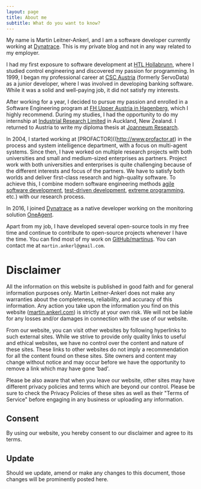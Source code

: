 ```yaml
---
layout: page
title: About me
subtitle: What do you want to know?
---
```


My name is Martin Leitner-Ankerl, and I am a software developer currently working at [Dynatrace](https://www.dynatrace.com). This is my private blog and not in any way related to my employer.

I had my first exposure to software development at [HTL Hollabrunn](http://www.htl-hl.ac.at/), where I studied control engineering and discovered my passion for programming. In 1999, I began my professional career at [CSC Austria](http://at.country.csc.com/de/) (formerly ServoData) as a junior developer, where I was involved in developing banking software. While it was a solid and well-paying job, it did not satisfy my interests.

After working for a year, I decided to pursue my passion and enrolled in a Software Engineering program at [FH Upper Austria in Hagenberg](https://www.fh-ooe.at/en/hagenberg-campus/), which I highly recommend. During my studies, I had the opportunity to do my internship at [Industrial Research Limited](http://www.irl.cri.nz/) in Auckland, New Zealand. I returned to Austria to write my diploma thesis at [Joanneum Research](http://www.joanneum.at/de/index.php).

In 2004, I started working at [PROFACTOR]((http://www.profactor.at) in the process and system intelligence department, with a focus on multi-agent systems. Since then, I have worked on multiple research projects with both universities and small and medium-sized enterprises as partners. Project work with both universities and enterprises is quite challenging because of the different interests and focus of the partners. We have to satisfy both worlds and deliver first-class research and high-quality software. To achieve this, I combine modern software engineering methods [agile software development](http://en.wikipedia.org/wiki/Agile_software_development), [test-driven development](http://www.agiledata.org/essays/tdd.html), [extreme programming](http://www.extremeprogramming.org/), etc.) with our research process.

In 2016, I joined [Dynatrace](https://www.dynatrace.com) as a native developer working on the monitoring solution [OneAgent](https://www.dynatrace.com/platform/oneagent/).

Apart from my job, I have developed several open-source tools in my free time and continue to contribute to open-source projects whenever I have the time. You can find most of my work on [GitHub/martinus](https://github.com/martinus/). You can contact me at `martin.ankerl@gmail.com`.


# Disclaimer

All the information on this website is published in good faith and for general information purposes only. Martin Leitner-Ankerl does not make any warranties about the completeness, reliability, and accuracy of this information. Any action you take upon the information you find on this website ([martin.ankerl.com](http://martin.ankerl.com)) is strictly at your own risk. We will not be liable for any losses and/or damages in connection with the use of our website.

From our website, you can visit other websites by following hyperlinks to such external sites. While we strive to provide only quality links to useful and ethical websites, we have no control over the content and nature of these sites. These links to other websites do not imply a recommendation for all the content found on these sites. Site owners and content may change without notice and may occur before we have the opportunity to remove a link which may have gone ‘bad'.

Please be also aware that when you leave our website, other sites may have different privacy policies and terms which are beyond our control. Please be sure to check the Privacy Policies of these sites as well as their "Terms of Service" before engaging in any business or uploading any information.

## Consent

By using our website, you hereby consent to our disclaimer and agree to its terms.

## Update

Should we update, amend or make any changes to this document, those changes will be prominently posted here.
